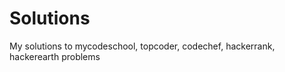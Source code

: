 Solutions
=========

My solutions to mycodeschool, topcoder, codechef, hackerrank, hackerearth problems
